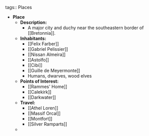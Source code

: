 tags:: Places

- **Place**
	- **Description:**
		- A major city and duchy near the southeastern border of [[Bretonnia]].
	- **Inhabitants:**
		- [[Felix Farber]]
		- [[Gabriel Pelissier]]
		- [[Nissan Almeira]]
		- [[Astolfo]]
		- [[Cibi]]
		- [[Guille de Meyermonte]]
		- Humans, dwarves, wood elves
	- **Points of Interest:**
		- [[Rammes' Home]]
		- [[Calekirk]]
		- [[Darkwater]]
	- **Travel:**
		- [[Athel Loren]]
		- [[Massif Orcal]]
		- [[Montfort]]
		- [[Silver Ramparts]]
	-